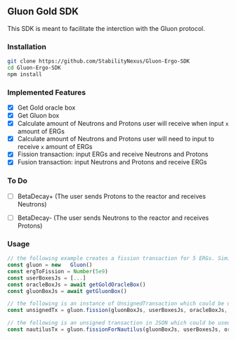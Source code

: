 ## Gluon Gold SDK

This SDK is meant to facilitate the interction with the Gluon protocol.

### Installation

```bash
git clone https://github.com/StabilityNexus/Gluon-Ergo-SDK
cd Gluon-Ergo-SDK
npm install
```

### Implemented Features
- [x] Get Gold oracle box
- [x] Get Gluon box
- [x] Calculate amount of Neutrons and Protons user will receive when input `x` amount of ERGs
- [x] Calculate amount of Neutrons and Protons user will need to input to receive `x` amount of ERGs
- [x] Fission transaction: input ERGs and receive Neutrons and Protons
- [x] Fusion transaction: input Neutrons and Protons and receive ERGs

### To Do
- [ ] BetaDecay+ (The user sends Protons to the reactor and receives Neutrons)
- [ ] BetaDecay- (The user sends Neutrons to the reactor and receives Protons)


### Usage

```javascript
// the following example creates a fission transaction for 5 ERGs. Similar approach could be used for fusion transaction
const gluon = new   Gluon()
const ergToFission = Number(5e9)
const userBoxesJs = [...]
const oracleBoxJs = await getGoldOracleBox()
const gluonBoxJs = await getGluonBox()

// the following is an instance of UnsignedTransaction which could be used to get reduced tx or for any use cases
const unsignedTx = gluon.fission(gluonBoxJs, userBoxesJs, oracleBoxJs, ergToFission)

// the following is an unsigned transaction in JSON which could be used to sign using Nautilus or similar wallets without needing any chagnes
const nautilusTx = gluon.fissionForNautilus(gluonBoxJs, userBoxesJs, oracleBoxJs, ergToFission)
```